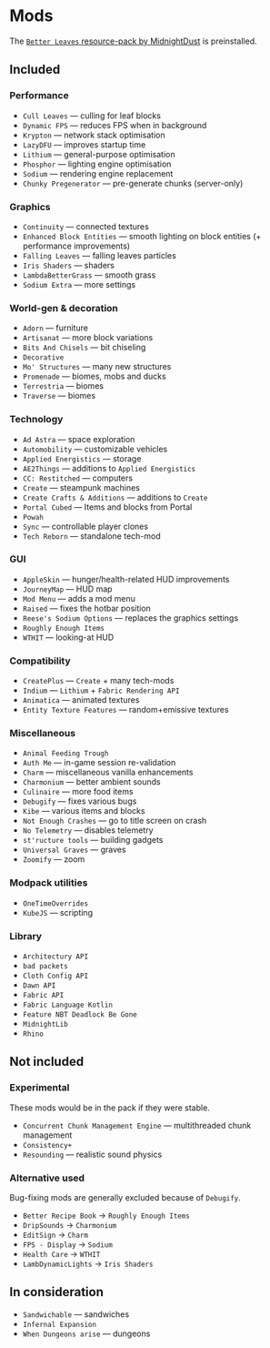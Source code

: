 # Mods

The [`Better Leaves` resource-pack by MidnightDust](https://github.com/TeamMidnightDust/BetterLeavesPack) is preinstalled.

## Included
### Performance
- `Cull Leaves` — culling for leaf blocks
- `Dynamic FPS` — reduces FPS when in background
- `Krypton` — network stack optimisation
- `LazyDFU` — improves startup time
- `Lithium` — general-purpose optimisation
- `Phosphor` — lighting engine optimisation
- `Sodium` — rendering engine replacement
- `Chunky Pregenerator` — pre-generate chunks (server-only)

### Graphics
- `Continuity` — connected textures
- `Enhanced Block Entities` — smooth lighting on block entities (+ performance improvements)
- `Falling Leaves` — falling leaves particles
- `Iris Shaders` — shaders
- `LambdaBetterGrass` — smooth grass
- `Sodium Extra` — more settings

### World-gen & decoration
- `Adorn` — furniture
- `Artisanat` — more block variations
- `Bits And Chisels` — bit chiseling
- `Decorative`
- `Mo' Structures` — many new structures
- `Promenade` — biomes, mobs and ducks
- `Terrestria` — biomes
- `Traverse` — biomes

### Technology
- `Ad Astra` — space exploration
- `Automobility` — customizable vehicles
- `Applied Energistics` — storage
- `AE2Things` — additions to `Applied Energistics`
- `CC: Restitched` — computers
- `Create` — steampunk machines
- `Create Crafts & Additions` — additions to `Create`
- `Portal Cubed` — Items and blocks from Portal
- `Powah`
- `Sync` — controllable player clones
- `Tech Reborn` — standalone tech-mod

### GUI
- `AppleSkin` — hunger/health-related HUD improvements
- `JourneyMap` — HUD map
- `Mod Menu` — adds a mod menu
- `Raised` — fixes the hotbar position
- `Reese's Sodium Options` — replaces the graphics settings
- `Roughly Enough Items`
- `WTHIT` — looking-at HUD

### Compatibility
- `CreatePlus` — `Create` + many tech-mods
- `Indium` — `Lithium` + `Fabric Rendering API`
- `Animatica` — animated textures
- `Entity Texture Features` — random+emissive textures

### Miscellaneous
- `Animal Feeding Trough`
- `Auth Me` — in-game session re-validation
- `Charm` — miscellaneous vanilla enhancements
- `Charmonium` — better ambient sounds
- `Culinaire` — more food items
- `Debugify` — fixes various bugs
- `Kibe` — various items and blocks
- `Not Enough Crashes` — go to title screen on crash
- `No Telemetry` — disables telemetry
- `st'ructure tools` — building gadgets
- `Universal Graves` — graves
- `Zoomify` — zoom

### Modpack utilities
- `OneTimeOverrides`
- `KubeJS` — scripting

### Library
- `Architectury API`
- `bad packets`
- `Cloth Config API`
- `Dawn API`
- `Fabric API`
- `Fabric Language Kotlin`
- `Feature NBT Deadlock Be Gone`
- `MidnightLib`
- `Rhino`

## Not included
### Experimental
These mods would be in the pack if they were stable.
- `Concurrent Chunk Management Engine` — multithreaded chunk management
- `Consistency+`
- `Resounding` — realistic sound physics

### Alternative used
Bug-fixing mods are generally excluded because of `Debugify`.
- `Better Recipe Book` → `Roughly Enough Items`
- `DripSounds` → `Charmonium`
- `EditSign` → `Charm`
- `FPS - Display` → `Sodium`
- `Health Care` → `WTHIT`
- `LambDynamicLights` → `Iris Shaders`

## In consideration
- `Sandwichable` — sandwiches
- `Infernal Expansion`
- `When Dungeons arise` — dungeons

